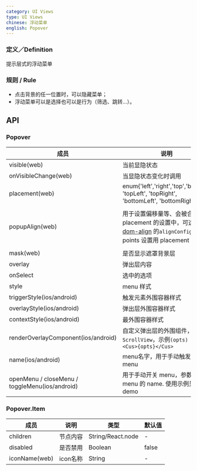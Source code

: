 ```yaml
---
category: UI Views
type: UI Views
chinese: 浮动菜单
english: Popover
---
```


### 定义／Definition
提示层式的浮动菜单

### 规则 / Rule
- 点击背景的任一位置时，可以隐藏菜单；
- 浮动菜单可以是选择也可以是行为（筛选、跳转…）。


## API

### Popover
| 成员        | 说明           | 类型         | 默认值       |
|------------|----------------|-------------|--------------|
| visible(web)   | 当前显隐状态    | Boolean |  false   |
| onVisibleChange(web)   | 当显隐状态变化时调用    | Function |  -   |
| placement(web)   | enum{'left','right','top','bottom', 'topLeft', 'topRight', 'bottomLeft', 'bottomRight'} | String |  'bottomRight'   |
| popupAlign(web)   | 用于设置偏移量等、会被合并到 placement 的设置中，可选值为 [dom-align](https://github.com/yiminghe/dom-align) 的`alignConfig`配置（ points 设置用 placement 代替）   | Object |  { overflow: { adjustY: 0, adjustX: 0 } } 禁掉位置自动适应 |
| mask(web)   | 是否显示遮罩背景层    | Boolean |  false  |
| overlay   | 弹出层内容    | React.node |  -   |
| onSelect   | 选中的选项    | Function |  -   |
| style  | menu 样式    | Object |  -   |
| triggerStyle(ios/android)   | 触发元素外围容器样式    | Object |  -   |
| overlayStyle(ios/android)   | 弹出层外围容器样式    | Object |  -   |
| contextStyle(ios/android)   | 最外围容器样式    | Object |  -   |
| renderOverlayComponent(ios/android)   | 自定义弹出层的外围组件，默认是`ScrollView`，示例`(opts) => <Cus>{opts}</Cus>`  | Function |  -   |
| name(ios/android)   | menu名字，用于手动触发开关menu    | String |  -   |
| openMenu / closeMenu / toggleMenu(ios/android)   | 用于手动开关 menu，参数为上边 menu 的 name. 使用示例见 demo  | Function(name) |  -   |

### Popover.Item
| 成员        | 说明           | 类型         | 默认值       |
|------------|----------------|-------------|--------------|
| children   | 节点内容    | String/React.node |  -   |
| disabled   | 是否禁用    | Boolean |  false   |
| iconName(web)   | icon名称    | String |  -   |

